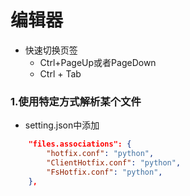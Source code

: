 
# 编辑器

- 快速切换页签
  - Ctrl+PageUp或者PageDown
  - Ctrl + Tab

### 1.使用特定方式解析某个文件
- setting.json中添加
``` json
	"files.associations": {
		"hotfix.conf": "python",
		"ClientHotfix.conf": "python",
		"FsHotfix.conf": "python",
  	},
```